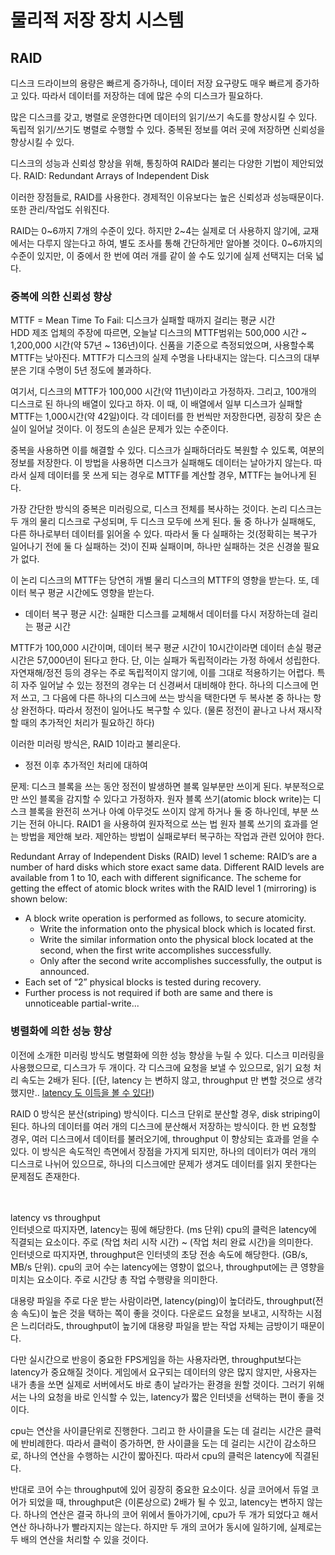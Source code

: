 # 물리적 저장 장치 시스템

## RAID
디스크 드라이브의 용량은 빠르게 증가하나, 데이터 저장 요구량도 매우 빠르게 증가하고 있다.
따라서 데이터를 저장하는 데에 많은 수의 디스크가 필요하다.



많은 디스크를 갖고, 병렬로 운영한다면 데이터의 읽기/쓰기 속도를 향상시킬 수 있다.
독립적 읽기/쓰기도 병렬로 수행할 수 있다.
중복된 정보를 여러 곳에 저장하면 신뢰성을 향상시킬 수 있다.



디스크의 성능과 신뢰성 향상을 위해, 통칭하여 RAID라 불리는 다양한 기법이 제안되었다.
RAID: Redundant Arrays of Independent Disk



이러한 장점들로, RAID를 사용한다. 경제적인 이유보다는 높은 신뢰성과 성능때문이다. 또한 관리/작업도 쉬워진다.



RAID는 0\~6까지 7개의 수준이 있다.
하지만 2\~4는 실제로 더 사용하지 않기에, 교재에서는 다루지 않는다고 하여, 별도 조사를 통해 간단하게만 알아볼 것이다.
0\~6까지의 수준이 있지만, 이 중에서 한 번에 여러 개를 같이 쓸 수도 있기에 실제 선택지는 더욱 넓다.


### 중복에 의한 신뢰성 향상

MTTF = Mean Time To Fail: 디스크가 실패할 때까지 걸리는 평균 시간   
HDD 제조 업체의 주장에 따르면, 오늘날 디스크의 MTTF범위는 500,000 시간 ~ 1,200,000 시간(약 57년 ~ 136년)이다.
신품을 기준으로 측정되었으며, 사용할수록 MTTF는 낮아진다. MTTF가 디스크의 실제 수명을 나타내지는 않는다.
디스크의 대부분은 기대 수명이 5년 정도에 불과하다.



여기서, 디스크의 MTTF가 100,000 시간(약 11년)이라고 가정하자. 그리고, 100개의 디스크로 된 하나의 배열이 있다고 하자.
이 때, 이 배열에서 일부 디스크가 실패할 MTTF는 1,000시간(약 42일)이다.
각 데이터를 한 번씩만 저장한다면, 굉장히 잦은 손실이 일어날 것이다.
이 정도의 손실은 문제가 있는 수준이다.



중복을 사용하면 이를 해결할 수 있다. 디스크가 실패하더라도 복원할 수 있도록, 여분의 정보를 저장한다.
이 방법을 사용하면 디스크가 실패해도 데이터는 날아가지 않는다.
따라서 실제 데이터를 못 쓰게 되는 경우로 MTTF를 계산할 경우, MTTF는 늘어나게 된다.


가장 간단한 방식의 중복은 미러링으로, 디스크 전체를 복사하는 것이다.
논리 디스크는 두 개의 물리 디스크로 구성되며, 두 디스크 모두에 쓰게 된다.
둘 중 하나가 실패해도, 다른 하나로부터 데이터를 읽어올 수 있다.
따라서 둘 다 실패하는 것(정확히는 복구가 일어나기 전에 둘 다 실패하는 것)이 진짜 실패이며, 하나만 실패하는 것은 신경쓸 필요가 없다.



이 논리 디스크의 MTTF는 당연히 개별 물리 디스크의 MTTF의 영향을 받는다. 또, 데이터 복구 평균 시간에도 영향을 받는다.
- 데이터 복구 평균 시간: 실패한 디스크를 교체해서 데이터를 다시 저장하는데 걸리는 평균 시간

MTTF가 100,000 시간이며, 데이터 복구 평균 시간이 10시간이라면 데이터 손실 평균시간은 57,000년이 된다고 한다.
단, 이는 실패가 독립적이라는 가정 하에서 성립한다.
자연재해/정전 등의 경우는 주로 독립적이지 않기에, 이를 그대로 적용하기는 어렵다.
특히 자주 일어날 수 있는 정전의 경우는 더 신경써서 대비해야 한다.
하나의 디스크에 먼저 쓰고, 그 다음에 다른 하나의 디스크에 쓰는 방식을 택한다면 두 복사본 중 하나는 항상 완전하다.
따라서 정전이 일어나도 복구할 수 있다. (물론 정전이 끝나고 나서 재시작 할 때의 추가적인 처리가 필요하긴 하다)


이러한 미러링 방식은, RAID 1이라고 불리운다.



- 정전 이후 추가적인 처리에 대하여

문제: 디스크 블록을 쓰는 동안 정전이 발생하면 블록 일부분만 쓰이게 된다.
부분적으로만 쓰인 블록을 감지할 수 있다고 가정하자.
원자 블록 쓰기(atomic block write)는 디스크 블록을 완전히 쓰거나 아예 아무것도 쓰이지 않게 하거나 둘 중 하나인데, 부분 쓰기는 전혀 아니다.
RAID1 을 사용하여 원자적으로 쓰는 법 원자 블록 쓰기의 효과를 얻는 방법을 제안해 보라.
제안하는 방법이 실패로부터 복구하는 작업과 관련 있어야 한다.

Redundant Array of Independent Disks (RAID) level 1 scheme:
RAID’s are a number of hard disks which store exact same data. Different RAID levels are available from 1 to 10, each with different significance.
The scheme for getting the effect of atomic block writes with the RAID level 1 (mirroring) is shown below:
- A block write operation is performed as follows, to secure atomicity.
  - Write the information onto the physical block which is located first.
  - Write the similar information onto the physical block located at the second, when the first write accomplishes successfully.
  - Only after the second write accomplishes successfully, the output is announced.
- Each set of “2” physical blocks is tested during recovery.
- Further process is not required if both are same and there is unnoticeable partial-write...




### 병렬화에 의한 성능 향상
이전에 소개한 미러링 방식도 병렬화에 의한 성능 향상을 누릴 수 있다.
디스크 미러링을 사용했으므로, 디스크가 두 개이다. 각 디스크에 요청을 보낼 수 있으므로, 읽기 요청 처리 속도는 2배가 된다.
[(단, latency 는 변하지 않고, throughput 만 변할 것으로 생각했지만.. [latency 도 이득을 볼 수 있다!](https://www.usenix.org/legacy/publications/library/proceedings/fast02/full_papers/zhang/zhang_html/node4.html))

RAID 0 방식은 분산(striping) 방식이다. 디스크 단위로 분산할 경우, disk striping이 된다.
하나의 데이터를 여러 개의 디스크에 분산해서 저장하는 방식이다.
한 번 요청할 경우, 여러 디스크에서 데이터를 불러오기에, throughput 이 향상되는 효과를 얻을 수 있다.
이 방식은 속도적인 측면에서 장점을 가지게 되지만, 하나의 데이터가 여러 개의 디스크로 나뉘어 있으므로, 하나의 디스크에만 문제가 생겨도 데이터를 읽지 못한다는 문제점도 존재한다.


<br><br>
latency vs throughput   
인터넷으로 따지자면, latency는 핑에 해당한다. (ms 단위) cpu의 클럭은 latency에 직결되는 요소이다. 주로 (작업 처리 시작 시간) ~ (작업 처리 완료 시간)을 의미한다.   
인터넷으로 따지자면, throughput은 인터넷의 초당 전송 속도에 해당한다. (GB/s, MB/s 단위). cpu의 코어 수는 latency에는 영향이 없으나, throughput에는 큰 영향을 미치는 요소이다. 주로 시간당 총 작업 수행량을 의미한다.

대용량 파일을 주로 다운 받는 사람이라면, latency(ping)이 높더라도, throughput(전송 속도)이 높은 것을 택하는 쪽이 좋을 것이다.
다운로드 요청을 보내고, 시작하는 시점은 느리더라도, throughput이 높기에 대용량 파일을 받는 작업 자체는 금방이기 때문이다.

다만 실시간으로 반응이 중요한 FPS게임을 하는 사용자라면, throughput보다는 latency가 중요해질 것이다.
게임에서 요구되는 데이터의 양은 많지 않지만, 사용자는 내가 총을 쏘면 실제로 서버에서도 바로 총이 날라가는 환경을 원할 것이다.
그러기 위해서는 나의 요청을 바로 인식할 수 있는, latency가 짧은 인터넷을 선택하는 편이 좋을 것이다.   

cpu는 연산을 사이클단위로 진행한다.
그리고 한 사이클을 도는 데 걸리는 시간은 클럭에 반비례한다.
따라서 클럭이 증가하면, 한 사이클을 도는 데 걸리는 시간이 감소하므로, 하나의 연산을 수행하는 시간이 짧아진다.
따라서 cpu의 클럭은 latency에 직결된다.

반대로 코어 수는 throughput에 있어 굉장히 중요한 요소이다.
싱글 코어에서 듀얼 코어가 되었을 때, throughput은 (이론상으로) 2배가 될 수 있고, latency는 변하지 않는다.
하나의 연산은 결국 하나의 코어 위에서 돌아가기에, cpu가 두 개가 되었다고 해서 연산 하나하나가 빨라지지는 않는다.
하지만 두 개의 코어가 동시에 일하기에, 실제로는 두 배의 연산을 처리할 수 있을 것이다.
